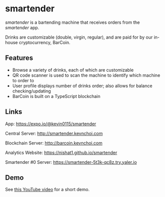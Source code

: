 # smartender
*smartender* is a bartending machine that receives orders from the *smartender* app.

Drinks are customizable (double, virgin, regular), and are paid for by our in-house cryptocurrency, BarCoin.

## Features
- Browse a variety of drinks, each of which are customizable
- QR code scanner is used to scan the machine to identify which machine to order to
- User profile displays number of drinks order; also allows for balance checking/updating
- BarCoin is built on a TypeScript blockchain

## Links
App: https://expo.io/@kevin0115/smartender

Central Server: http://smartender.kevnchoi.com

Blockchain Server: http://barcoin.kevnchoi.com

Analytics Website: https://nishat1.github.io/smartender

Smartender #0 Server: https://smartender-5t3k-qc8z.try.yaler.io

## Demo
See [this YouTube video](https://www.youtube.com/watch?v=o8KIC-9Z7Os) for a short demo.
